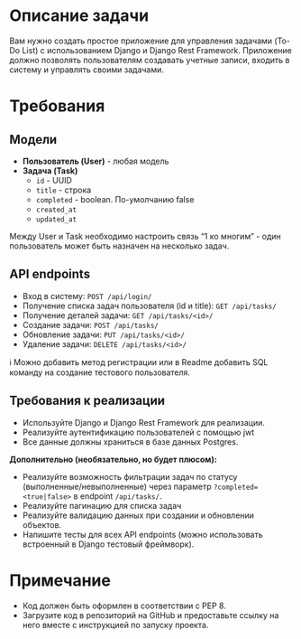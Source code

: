 # Описание задачи

Вам нужно создать простое приложение для управления задачами (To-Do List) с использованием Django и Django Rest Framework. Приложение должно позволять пользователям создавать учетные записи, входить в систему и управлять своими задачами.

# Требования

## **Модели**

- **Пользователь (User)** - любая модель
- **Задача (Task)**
    - `id` - UUID
    - `title` - строка
    - `completed` - boolean. По-умолчанию false
    - `created_at`
    - `updated_at`

Между User и Task необходимо настроить связь “1 ко многим” - один пользователь может быть назначен на несколько задач.

## **API endpoints**

- Вход в систему: `POST /api/login/`
- Получение списка задач пользователя (id и title): `GET /api/tasks/`
- Получение деталей задачи: `GET /api/tasks/<id>/`
- Создание задачи: `POST /api/tasks/`
- Обновление задачи: `PUT /api/tasks/<id>/`
- Удаление задачи: `DELETE /api/tasks/<id>/`

<aside>
ℹ️ Можно добавить метод регистрации или в Readme добавить SQL команду на создание тестового пользователя.

</aside>

## **Требования к реализации**

- Используйте Django и Django Rest Framework для реализации.
- Реализуйте аутентификацию пользователей с помощью jwt
- Все данные должны храниться в базе данных Postgres.

**Дополнительно (необязательно, но будет плюсом):**

- Реализуйте возможность фильтрации задач по статусу (выполненные/невыполненные) через параметр `?completed=<true|false>` в endpoint `/api/tasks/`.
- Реализуйте пагинацию для списка задач
- Реализуйте валидацию данных при создании и обновлении объектов.
- Напишите тесты для всех API endpoints (можно использовать встроенный в Django тестовый фреймворк).

# Примечание

- Код должен быть оформлен в соответствии с PEP 8.
- Загрузите код в репозиторий на GitHub и предоставьте ссылку на него вместе с инструкцией по запуску проекта.